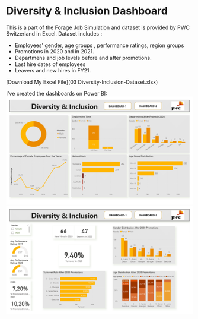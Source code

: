 # Diversity & Inclusion Dashboard

This is a part of the Forage Job Simulation and dataset is provided by PWC Switzerland in Excel. 
Dataset includes : 
- Employees' gender, age groups , performance ratings, region groups
- Promotions in 2020 and in 2021.
- Departmens and job levels before and after promotions.
- Last hire dates of employees
- Leavers and new hires in FY21.

 [Download My Excel File](03 Diversity-Inclusion-Dataset.xlsx)


I've created the dashboards on Power BI: 
![View png](./diversity&inclusion-1.png)
![View png](./diversity&inclusion-2.png)
  
